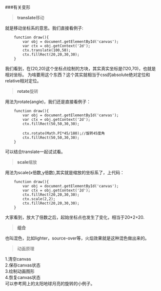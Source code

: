###有关变形

>**translate**移动<br />

就是移动坐标系的意思。我们直接看例子:
```
    function draw(){
        var obj = document.getElementById('canvas');
        var ctx = obj.getContext('2d');
        ctx.translate(100,50);
        ctx.fillRect(20,20,30,30);
    }
```
我们看到，在(20,20)这个坐标点绘制的方块，其实真实坐标是(120,70)，也就是相对坐标。
为啥要用这个东西？这个其实就相当于css的absolute绝对定位和relative相对定位。<br />

>**rotate**旋转<br />

用法为rotate(angle)，我们还是直接看例子：

```
    function draw(){
        var obj = document.getElementById('canvas');
        var ctx = obj.getContext('2d');
        ctx.fillRect(50,50,30,30);

        ctx.rotate(Math.PI*45/180);//旋转45度角
        ctx.fillRect(50,50,30,30);
    }
```
可以结合translate一起试试看。<br />
>**scale**缩放<br>

用法为scale(x倍数,y倍数),其实就是缩放的坐标系了，上代码：<br />

```
    function draw(){
        var obj = document.getElementById('canvas');
        var ctx = obj.getContext('2d');
        ctx.fillRect(20,20,30,30);
        ctx.scale(2,2);
        ctx.fillRect(20,20,30,30);
    }
```
大家看到，放大了倍数之后，起始坐标点也发生了变化，相当于20*2+20.<br />

>**组合**<br />

也叫混色，比如lighter，source-over等，火焰效果就是这种混色做出来的。

>动画原理

1.清空canvas <br/>
2.保存canvas状态 <br/>
3.绘制动画图形 <br/>
4.恢复canvas状态 <br/>
可以参考网上的太阳地球月亮的旋转的小例子。